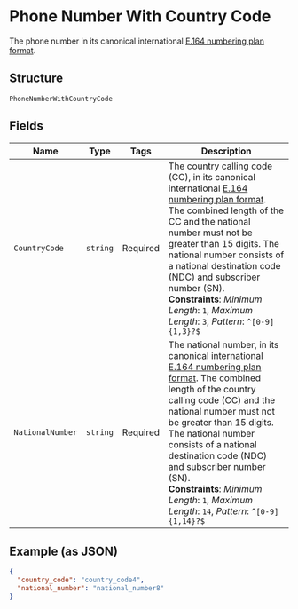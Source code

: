 
# Phone Number With Country Code

The phone number in its canonical international [E.164 numbering plan format](https://www.itu.int/rec/T-REC-E.164/en).

## Structure

`PhoneNumberWithCountryCode`

## Fields

| Name | Type | Tags | Description |
|  --- | --- | --- | --- |
| `CountryCode` | `string` | Required | The country calling code (CC), in its canonical international [E.164 numbering plan format](https://www.itu.int/rec/T-REC-E.164/en). The combined length of the CC and the national number must not be greater than 15 digits. The national number consists of a national destination code (NDC) and subscriber number (SN).<br>**Constraints**: *Minimum Length*: `1`, *Maximum Length*: `3`, *Pattern*: `^[0-9]{1,3}?$` |
| `NationalNumber` | `string` | Required | The national number, in its canonical international [E.164 numbering plan format](https://www.itu.int/rec/T-REC-E.164/en). The combined length of the country calling code (CC) and the national number must not be greater than 15 digits. The national number consists of a national destination code (NDC) and subscriber number (SN).<br>**Constraints**: *Minimum Length*: `1`, *Maximum Length*: `14`, *Pattern*: `^[0-9]{1,14}?$` |

## Example (as JSON)

```json
{
  "country_code": "country_code4",
  "national_number": "national_number8"
}
```

